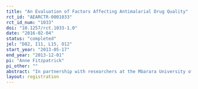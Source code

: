 ```yaml
---
title: "An Evaluation of Factors Affecting Antimalarial Drug Quality"
rct_id: "AEARCTR-0001033"
rct_id_num: "1033"
doi: "10.1257/rct.1033-1.0"
date: "2016-02-04"
status: "completed"
jel: "D82, I11, L15, O12"
start_year: "2013-05-17"
end_year: "2013-12-01"
pi: "Anne Fitzpatrick"
pi_other: ""
abstract: "In partnership with researchers at the Mbarara University of Science and Technology, I conduct an audit study to test whether improved customer information about healthcare purchases lowers prices or changes quality. I send pairs of mystery shoppers to private sector drug outlets in Uganda to purchase antimalarial drugs according to randomized scripts. The scripts experimentally vary information about the patient's diagnosis (malaria) and/or about appropriate treatment (artemether-lumefantrine). All purchases are tested using spectrometer to determine whether they are substandard. That data are linked with additional survey data of vendors and real customers. "
layout: registration
---
```


